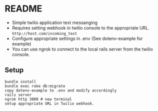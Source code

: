 # README

* Simple twilio application text messanging
* Requires setting webhook in twilio console to the appropriate URL. ```http://host.com/incoming_text```
* Configure appropriate settings in .env (See dotenv-example for example)
* You can use ngrok to connect to the local rails server from the twilio console.

## Setup

```
bundle install
bundle exec rake db:migrate
copy dotenv-example to .env and modify accordingly
rails server
ngrok http 3000 # new terminal
setup appropriate URL in Twilio webhook.
```

